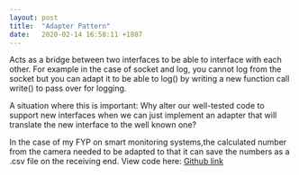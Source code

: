 ```yaml
---
layout: post
title:  "Adapter Pattern"
date:   2020-02-14 16:58:11 +1807
---
```


Acts as a bridge between two interfaces to be able to interface with each other. For example in the case of socket and log, you cannot log from the socket but you can adapt it to be able to log() by writing a new function call write() to pass over for logging.

A situation where this is important: Why alter our well-tested code to support new interfaces when we can just implement an adapter that will translate the new interface to the well known one?

In the case of my FYP on smart monitoring systems,the calculated number from the camera needed to be adapted to that it can save the numbers as a .csv file on the receiving end. View code here: [Github link][github-link]

[github-link]: https://github.com/svencrox/socketio-python/blob/master/csvWrite.py